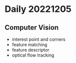 Daily 20221205
===

## Computer Vision
- interest point and corners
- feature matching
- feature descriptor
- optical flow tracking